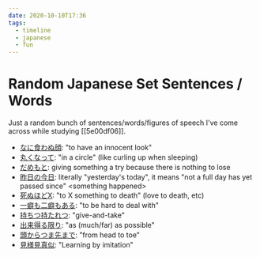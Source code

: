 ```yaml
---
date: 2020-10-10T17:36
tags:
  - timeline
  - japanese
  - fun
---
```


# Random Japanese Set Sentences / Words

Just a random bunch of sentences/words/figures of speech I've come across while
studying [[5e00df06]].

 * [なに食わぬ顔](https://jisho.org/search/%E4%BD%95%E9%A3%9F%E3%82%8F%E3%81%AC%E9%A1%94):
   "to have an innocent look"
 * [丸くなって](https://jisho.org/search/%E4%B8%B8%E3%81%8F%E3%81%AA%E3%81%A3%E3%81%A6):
   "in a circle" (like curling up when sleeping)
 * [だめもと](https://jisho.org/search/%E3%81%A0%E3%82%81%E3%82%82%E3%81%A8):
   giving something a try because there is nothing to lose
 * [昨日の今日](https://eigobu.jp/magazine/kinounokyou): literally "yesterday's
   today", it means "not a full day has yet passed since" \<something happened\>
 * [死ぬほどX](https://jisho.org/search/%E6%AD%BB%E3%81%AC%E3%81%BB%E3%81%A9):
   "to X something to death" (love to death, etc)
 * [一癖も二癖もある](https://jisho.org/search/%E4%B8%80%E7%99%96%E3%82%82%E4%BA%8C%E7%99%96%E3%82%82):
   "to be hard to deal with"
 * [持ちつ持たれつ](https://jisho.org/search/%E6%8C%81%E3%81%A1%E3%81%A4%E6%8C%81%E3%81%9F%E3%82%8C%E3%81%A4):
   "give-and-take"
 * [出来得る限り](https://jisho.org/search/%E3%81%A7%E3%81%8D%E3%81%86%E3%82%8B):
   "as (much/far) as possible"
 * [頭からつま先まで](https://jisho.org/search/%E3%81%82%E3%81%9F%E3%81%BE%E3%81%8B%E3%82%89%E3%81%A4%E3%81%BE%E3%81%95%E3%81%8D%E3%81%BE%E3%81%A7):
   "from head to toe"
 * [見様見真似](https://jisho.org/search/%E8%A6%8B%E6%A7%98%E8%A6%8B%E7%9C%9F%E4%BC%BC):
   "Learning by imitation"
